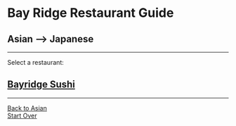 # Bay Ridge Restaurant Guide
## Asian --> Japanese
---
Select a restaurant:
## [Bayridge Sushi](http://www.brsushi.com/)
---
[Back to Asian](asian.md)   
[Start Over](../home.md)